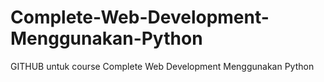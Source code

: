 # Complete-Web-Development-Menggunakan-Python
GITHUB untuk course Complete Web Development Menggunakan Python
